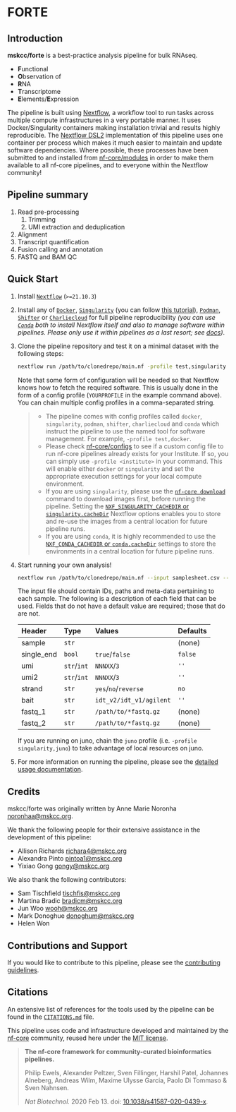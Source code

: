 # FORTE

## Introduction

**mskcc/forte** is a best-practice analysis pipeline for bulk RNAseq.

- **F**unctional
- **O**bservation of
- **R**NA
- **T**ranscriptome
- **E**lements/**E**xpression

The pipeline is built using [Nextflow](https://www.nextflow.io), a workflow tool to run tasks across multiple compute infrastructures in a very portable manner. It uses Docker/Singularity containers making installation trivial and results highly reproducible. The [Nextflow DSL2](https://www.nextflow.io/docs/latest/dsl2.html) implementation of this pipeline uses one container per process which makes it much easier to maintain and update software dependencies. Where possible, these processes have been submitted to and installed from [nf-core/modules](https://github.com/nf-core/modules) in order to make them available to all nf-core pipelines, and to everyone within the Nextflow community!

## Pipeline summary

1. Read pre-processing
   1. Trimming
   2. UMI extraction and deduplication
2. Alignment
3. Transcript quantification
4. Fusion calling and annotation
5. FASTQ and BAM QC

## Quick Start

1. Install [`Nextflow`](https://www.nextflow.io/docs/latest/getstarted.html#installation) (`>=21.10.3`)

2. Install any of [`Docker`](https://docs.docker.com/engine/installation/), [`Singularity`](https://www.sylabs.io/guides/3.0/user-guide/) (you can follow [this tutorial](https://singularity-tutorial.github.io/01-installation/)), [`Podman`](https://podman.io/), [`Shifter`](https://nersc.gitlab.io/development/shifter/how-to-use/) or [`Charliecloud`](https://hpc.github.io/charliecloud/) for full pipeline reproducibility _(you can use [`Conda`](https://conda.io/miniconda.html) both to install Nextflow itself and also to manage software within pipelines. Please only use it within pipelines as a last resort; see [docs](https://nf-co.re/usage/configuration#basic-configuration-profiles))_.

3. Clone the pipeline repository and test it on a minimal dataset with the following steps:

   ```bash
   nextflow run /path/to/clonedrepo/main.nf -profile test,singularity --outdir <OUTDIR>
   ```

   Note that some form of configuration will be needed so that Nextflow knows how to fetch the required software. This is usually done in the form of a config profile (`YOURPROFILE` in the example command above). You can chain multiple config profiles in a comma-separated string.

   > - The pipeline comes with config profiles called `docker`, `singularity`, `podman`, `shifter`, `charliecloud` and `conda` which instruct the pipeline to use the named tool for software management. For example, `-profile test,docker`.
   > - Please check [nf-core/configs](https://github.com/nf-core/configs#documentation) to see if a custom config file to run nf-core pipelines already exists for your Institute. If so, you can simply use `-profile <institute>` in your command. This will enable either `docker` or `singularity` and set the appropriate execution settings for your local compute environment.
   > - If you are using `singularity`, please use the [`nf-core download`](https://nf-co.re/tools/#downloading-pipelines-for-offline-use) command to download images first, before running the pipeline. Setting the [`NXF_SINGULARITY_CACHEDIR` or `singularity.cacheDir`](https://www.nextflow.io/docs/latest/singularity.html?#singularity-docker-hub) Nextflow options enables you to store and re-use the images from a central location for future pipeline runs.
   > - If you are using `conda`, it is highly recommended to use the [`NXF_CONDA_CACHEDIR` or `conda.cacheDir`](https://www.nextflow.io/docs/latest/conda.html) settings to store the environments in a central location for future pipeline runs.

4. Start running your own analysis!

   ```bash
   nextflow run /path/to/clonedrepo/main.nf --input samplesheet.csv --outdir <OUTDIR> --genome GRCh37 -profile singularity
   ```

   The input file should contain IDs, paths and meta-data pertaining to each sample. The following is a description of each field that can be used. Fields that do not have a default value are required; those that do are not.

   | Header     | Type        | Values                  | Defaults |
   | :--------- | :---------- | :---------------------- | :------- |
   | sample     | `str`       |                         | (none)   |
   | single_end | `bool`      | `true`/`false`          | `false`  |
   | umi        | `str`/`int` | `NNNXX`/`3`             | `''`     |
   | umi2       | `str`/`int` | `NNNXX`/`3`             | `''`     |
   | strand     | `str`       | `yes`/`no`/`reverse`    | `no`     |
   | bait       | `str`       | `idt_v2/idt_v1/agilent` | `''`     |
   | fastq_1    | `str`       | `/path/to/*fastq.gz`    | (none)   |
   | fastq_2    | `str`       | `/path/to/*fastq.gz`    | (none)   |

   If you are running on juno, chain the `juno` profile (i.e. `-profile singularity,juno`) to take advantage of local resources on juno.

5. For more information on running the pipeline, please see the [detailed usage documentation](docs/usage.md).

## Credits

mskcc/forte was originally written by Anne Marie Noronha <noronhaa@mskcc.org>.

We thank the following people for their extensive assistance in the development of this pipeline:

- Allison Richards <richara4@mskcc.org>
- Alexandra Pinto <pintoa1@mskcc.org>
- Yixiao Gong <gongy@mskcc.org>

We also thank the following contributors:

- Sam Tischfield <tischfis@mskcc.org>
- Martina Bradic <bradicm@mskcc.org>
- Jun Woo <wooh@mskcc.org>
- Mark Donoghue <donoghum@mskcc.org>
- Helen Won

## Contributions and Support

If you would like to contribute to this pipeline, please see the [contributing guidelines](.github/CONTRIBUTING.md).

## Citations

An extensive list of references for the tools used by the pipeline can be found in the [`CITATIONS.md`](CITATIONS.md) file.

This pipeline uses code and infrastructure developed and maintained by the [nf-core](https://nf-co.re) community, reused here under the [MIT license](https://github.com/nf-core/tools/blob/master/LICENSE).

> **The nf-core framework for community-curated bioinformatics pipelines.**
>
> Philip Ewels, Alexander Peltzer, Sven Fillinger, Harshil Patel, Johannes Alneberg, Andreas Wilm, Maxime Ulysse Garcia, Paolo Di Tommaso & Sven Nahnsen.
>
> _Nat Biotechnol._ 2020 Feb 13. doi: [10.1038/s41587-020-0439-x](https://dx.doi.org/10.1038/s41587-020-0439-x).
